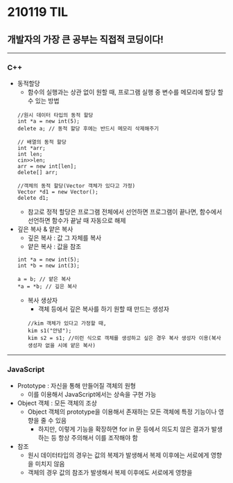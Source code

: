# 210119 TIL
## 개발자의 가장 큰 공부는 직접적 코딩이다!
-------------------------------
### C++ 
  * 동적할당
      * 함수의 실행과는 상관 없이 원할 때, 프로그램 실행 중 변수를 메모리에 할당 할 수 있는 방법
      ```
      //원시 데이터 타입의 동적 할당
      int *a = new int(5); 
      delete a; // 동적 할당 후에는 반드시 메모리 삭제해주기 
      
      // 배열의 동적 할당
      int *arr;
      int len;
      cin>>len;
      arr = new int[len];
      delete[] arr;
      
      //객체의 동적 할당(Vector 객체가 있다고 가정)
      Vector *d1 = new Vector();
      delete d1;
      ```
      * 참고로 정적 할당은 프로그램 전체에서 선언하면 프로그램이 끝나면, 함수에서 선언하면 함수가 끝날 때 자동으로 해제
  * 깊은 복사 & 얕은 복사
    * 깊은 복사 : 값 그 자체를 복사
    * 얕은 복사 : 값을 참조
    ```
    int *a = new int(5);
    int *b = new int(3);
    
    a = b; // 얕은 복사
    *a = *b; // 깊은 복사
    ```
    * 복사 생상자
      * 객체 등에서 깊은 복사를 하기 원할 때 만드는 생성자
      ```
      //kim 객체가 있다고 가정할 때,
      kim s1("안녕");
      kim s2 = s1; //이런 식으로 객체를 생성하고 싶은 경우 복사 생성자 이용(복사 생성자 없을 시에 얕은 복사)
      ```
 ----------------------------
 ### JavaScript
  * Prototype : 자신을 통해 만들어질 객체의 원형
    * 이를 이용해서 JavaScript에서는 상속을 구현 가능
  * Object 객체 : 모든 객체의 조상
    * Object 객체의 prototype을 이용해서 존재하는 모든 객체에 특정 기능이나 영향을 줄 수 있음
      * 하지만, 이렇게 기능을 확장하면 for in 문 등에서 의도치 않은 결과가 발생하는 등 항상 주의해서 이를 조작해야 함
  * 참조
    * 원시 데이터타입의 경우는 값의 복제가 발생해서 복제 이후에는 서로에게 영향을 미치지 않음
    * 객체의 경우 값의 참조가 발생해서 복제 이후에도 서로에게 영향을 
      
    
      
